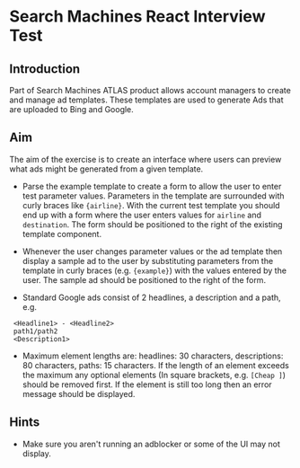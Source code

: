 # Search Machines React Interview Test

## Introduction
Part of Search Machines ATLAS product allows account managers to create and manage ad templates.  These templates are used to generate Ads that are uploaded to Bing and Google.  

## Aim
The aim of the exercise is to create an interface where users can preview what ads might be generated from a given template.

 - Parse the example template to create a form to allow the user to enter test parameter values.  Parameters in the template are surrounded with curly braces like `{airline}`.  With the current test template you should end up with a form where the user enters values for `airline` and `destination`.  The form should be positioned to the right of the existing template component.

 - Whenever the user changes parameter values or the ad template then display a sample ad to the user by substituting parameters from the template in curly braces (e.g. `{example}`) with the values entered by the user.  The sample ad should be positioned to the right of the form.

 - Standard Google ads consist of 2 headlines, a description and a path, e.g.
 ```
  <Headline1> - <Headline2>
  path1/path2
  <Description1>
```
 - Maximum element lengths are: headlines: 30 characters, descriptions: 80 characters, paths: 15 characters.  If the length of an element exceeds the maximum any optional elements (In square brackets, e.g. `[Cheap ]`) should be removed first.  If the element is still too long then an error message should be displayed.

## Hints
- Make sure you aren't running an adblocker or some of the UI may not display.
